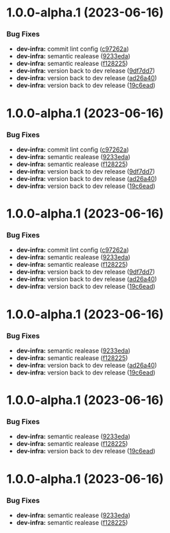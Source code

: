# 1.0.0-alpha.1 (2023-06-16)


### Bug Fixes

* **dev-infra:** commit lint config ([c97262a](https://github.com/typeholes/tserr/commit/c97262a5ac4ec81a27570d846d9dd07910f1dd53))
* **dev-infra:** semantic realease ([9233eda](https://github.com/typeholes/tserr/commit/9233eda7874ef0071d2a421a8b24972998ea1fcd))
* **dev-infra:** semantic realease ([f128225](https://github.com/typeholes/tserr/commit/f128225d266438a2d9b340451492cc4d83a09842))
* **dev-infra:** version back to dev release ([9df7dd7](https://github.com/typeholes/tserr/commit/9df7dd72f1649f187483e02fb9d4c49c3fc9c359))
* **dev-infra:** version back to dev release ([ad26a40](https://github.com/typeholes/tserr/commit/ad26a40e1d5ee353ee1c75dd42043233c5ea912f))
* **dev-infra:** version back to dev release ([19c6ead](https://github.com/typeholes/tserr/commit/19c6ead0fac78eadbe0efcc7f981f22b63e0e416))

# 1.0.0-alpha.1 (2023-06-16)


### Bug Fixes

* **dev-infra:** commit lint config ([c97262a](https://github.com/typeholes/tserr/commit/c97262a5ac4ec81a27570d846d9dd07910f1dd53))
* **dev-infra:** semantic realease ([9233eda](https://github.com/typeholes/tserr/commit/9233eda7874ef0071d2a421a8b24972998ea1fcd))
* **dev-infra:** semantic realease ([f128225](https://github.com/typeholes/tserr/commit/f128225d266438a2d9b340451492cc4d83a09842))
* **dev-infra:** version back to dev release ([9df7dd7](https://github.com/typeholes/tserr/commit/9df7dd72f1649f187483e02fb9d4c49c3fc9c359))
* **dev-infra:** version back to dev release ([ad26a40](https://github.com/typeholes/tserr/commit/ad26a40e1d5ee353ee1c75dd42043233c5ea912f))
* **dev-infra:** version back to dev release ([19c6ead](https://github.com/typeholes/tserr/commit/19c6ead0fac78eadbe0efcc7f981f22b63e0e416))

# 1.0.0-alpha.1 (2023-06-16)


### Bug Fixes

* **dev-infra:** commit lint config ([c97262a](https://github.com/typeholes/tserr/commit/c97262a5ac4ec81a27570d846d9dd07910f1dd53))
* **dev-infra:** semantic realease ([9233eda](https://github.com/typeholes/tserr/commit/9233eda7874ef0071d2a421a8b24972998ea1fcd))
* **dev-infra:** semantic realease ([f128225](https://github.com/typeholes/tserr/commit/f128225d266438a2d9b340451492cc4d83a09842))
* **dev-infra:** version back to dev release ([9df7dd7](https://github.com/typeholes/tserr/commit/9df7dd72f1649f187483e02fb9d4c49c3fc9c359))
* **dev-infra:** version back to dev release ([ad26a40](https://github.com/typeholes/tserr/commit/ad26a40e1d5ee353ee1c75dd42043233c5ea912f))
* **dev-infra:** version back to dev release ([19c6ead](https://github.com/typeholes/tserr/commit/19c6ead0fac78eadbe0efcc7f981f22b63e0e416))

# 1.0.0-alpha.1 (2023-06-16)


### Bug Fixes

* **dev-infra:** semantic realease ([9233eda](https://github.com/typeholes/tserr/commit/9233eda7874ef0071d2a421a8b24972998ea1fcd))
* **dev-infra:** semantic realease ([f128225](https://github.com/typeholes/tserr/commit/f128225d266438a2d9b340451492cc4d83a09842))
* **dev-infra:** version back to dev release ([ad26a40](https://github.com/typeholes/tserr/commit/ad26a40e1d5ee353ee1c75dd42043233c5ea912f))
* **dev-infra:** version back to dev release ([19c6ead](https://github.com/typeholes/tserr/commit/19c6ead0fac78eadbe0efcc7f981f22b63e0e416))

# 1.0.0-alpha.1 (2023-06-16)


### Bug Fixes

* **dev-infra:** semantic realease ([9233eda](https://github.com/typeholes/tserr/commit/9233eda7874ef0071d2a421a8b24972998ea1fcd))
* **dev-infra:** semantic realease ([f128225](https://github.com/typeholes/tserr/commit/f128225d266438a2d9b340451492cc4d83a09842))
* **dev-infra:** version back to dev release ([19c6ead](https://github.com/typeholes/tserr/commit/19c6ead0fac78eadbe0efcc7f981f22b63e0e416))

# 1.0.0-alpha.1 (2023-06-16)


### Bug Fixes

* **dev-infra:** semantic realease ([9233eda](https://github.com/typeholes/tserr/commit/9233eda7874ef0071d2a421a8b24972998ea1fcd))
* **dev-infra:** semantic realease ([f128225](https://github.com/typeholes/tserr/commit/f128225d266438a2d9b340451492cc4d83a09842))
